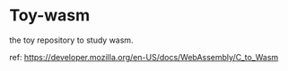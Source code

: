 # Toy-wasm

the toy repository to study wasm.


ref: https://developer.mozilla.org/en-US/docs/WebAssembly/C_to_Wasm
